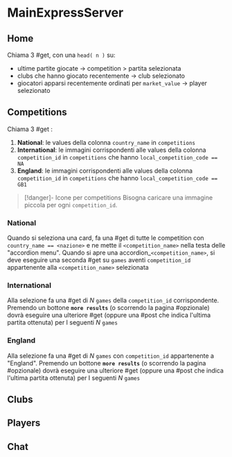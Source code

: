 # MainExpressServer
## Home
Chiama 3 #get, con una `head( n )` su:
- ultime partite giocate $\rightarrow$ competition > partita selezionata
- clubs che hanno giocato recentemente $\rightarrow$ club selezionato
- giocatori apparsi recentemente ordinati per `market_value` $\rightarrow$ player selezionato
## Competitions
Chiama 3 #get :
1. **National**: le values della colonna `country_name` in `competitions`
2. **International**: le immagini corrispondenti alle values della colonna `competition_id` in `competitions` che hanno `local_competition_code == NA`
3. **England**: le immagini corrispondenti alle values della colonna `competition_id` in `competitions` che hanno `local_competition_code == GB1`
> [!danger]- Icone per competitions
> Bisogna caricare una immagine piccola per ogni `competition_id`.
### National
Quando si seleziona una card, fa una #get di tutte le competition con `country_name == <nazione>` e ne mette il `<competition_name>` nella testa delle "accordion menu".
Quando si apre una accordion_`<competition_name>`, si deve eseguire una seconda #get su `games` aventi `competition_id` appartenente alla `<competition_name>` selezionata
### International
Alla selezione fa una #get di $N$ `games` della `competition_id` corrispondente.
Premendo un bottone **`more results`** (o scorrendo la pagina #opzionale) dovrà eseguire una ulteriore #get (oppure una #post che indica l'ultima partita ottenuta) per I seguenti $N$ `games` 
### England
Alla selezione fa una #get di $N$ `games` con `competition_id` appartenente a "England".
Premendo un bottone **`more results`** (o scorrendo la pagina #opzionale) dovrà eseguire una ulteriore #get (oppure una #post che indica l'ultima partita ottenuta) per I seguenti $N$ `games` 
## Clubs

## Players

## Chat